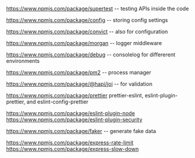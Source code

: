 https://www.npmjs.com/package/supertest -- testing APIs inside the code

https://www.npmjs.com/package/config -- storing config settings

https://www.npmjs.com/package/convict -- also for configuration

https://www.npmjs.com/package/morgan -- logger middleware

https://www.npmjs.com/package/debug -- consolelog for differerent environments

https://www.npmjs.com/package/pm2 -- process manager

https://www.npmjs.com/package/@hapi/joi -- for validation

https://www.npmjs.com/package/prettier
	prettier-eslint, eslint-plugin-prettier, and eslint-config-prettier

https://www.npmjs.com/package/eslint-plugin-node
https://www.npmjs.com/package/eslint-plugin-security

https://www.npmjs.com/package/faker -- generate fake data

https://www.npmjs.com/package/express-rate-limit
https://www.npmjs.com/package/express-slow-down